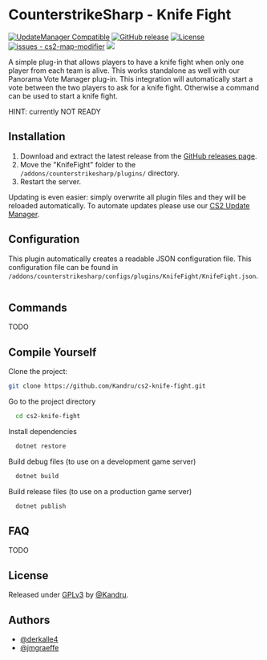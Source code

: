 # CounterstrikeSharp - Knife Fight

[![UpdateManager Compatible](https://img.shields.io/badge/CS2-UpdateManager-darkgreen)](https://github.com/Kandru/cs2-update-manager/)
[![GitHub release](https://img.shields.io/github/release/Kandru/cs2-knife-fight?include_prereleases=&sort=semver&color=blue)](https://github.com/Kandru/cs2-knife-fight/releases/)
[![License](https://img.shields.io/badge/License-GPLv3-blue)](#license)
[![issues - cs2-map-modifier](https://img.shields.io/github/issues/Kandru/cs2-knife-fight)](https://github.com/Kandru/cs2-knife-fight/issues)
[![](https://www.paypalobjects.com/en_US/i/btn/btn_donateCC_LG.gif)](https://www.paypal.com/donate/?hosted_button_id=C2AVYKGVP9TRG)

A simple plug-in that allows players to have a knife fight when only one player from each team is alive. This works standalone as well with our Panorama Vote Manager plug-in. This integration will automatically start a vote between the two players to ask for a knife fight. Otherwise a command can be used to start a knife fight.

HINT: currently NOT READY

## Installation

1. Download and extract the latest release from the [GitHub releases page](https://github.com/Kandru/cs2-knife-fight/releases/).
2. Move the "KnifeFight" folder to the `/addons/counterstrikesharp/plugins/` directory.
3. Restart the server.

Updating is even easier: simply overwrite all plugin files and they will be reloaded automatically. To automate updates please use our [CS2 Update Manager](https://github.com/Kandru/cs2-update-manager/).


## Configuration

This plugin automatically creates a readable JSON configuration file. This configuration file can be found in `/addons/counterstrikesharp/configs/plugins/KnifeFight/KnifeFight.json`.

```json

```

## Commands

TODO

## Compile Yourself

Clone the project:

```bash
git clone https://github.com/Kandru/cs2-knife-fight.git
```

Go to the project directory

```bash
  cd cs2-knife-fight
```

Install dependencies

```bash
  dotnet restore
```

Build debug files (to use on a development game server)

```bash
  dotnet build
```

Build release files (to use on a production game server)

```bash
  dotnet publish
```

## FAQ

TODO

## License

Released under [GPLv3](/LICENSE) by [@Kandru](https://github.com/Kandru).

## Authors

- [@derkalle4](https://www.github.com/derkalle4)
- [@jmgraeffe](https://www.github.com/jmgraeffe)
